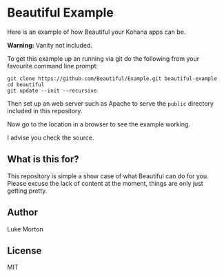 # Beautiful Example

Here is an example of how Beautiful your Kohana apps can be.

**Warning:** Vanity not included.

To get this example up an running via git do the following from your
favourite command line prompt:

```
git clone https://github.com/Beautiful/Example.git beautiful-example
cd beautiful
git update --init --recursive
```

Then set up an web server such as Apache to serve the `public`
directory included in this repository.

Now go to the location in a browser to see the example working.

I advise you check the source.

## What is this for?

This repository is simple a show case of what Beautiful can do for
you. Please excuse the lack of content at the moment, things are
only just getting pretty.

## Author

Luke Morton

## License

MIT
